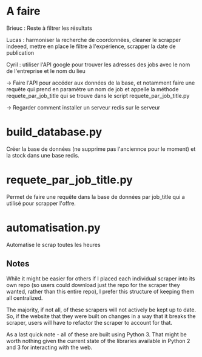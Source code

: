# A faire

Brieuc : Reste à filtrer les résultats

Lucas : harmoniser la recherche de coordonnées, cleaner le scrapper indeeed, mettre en place le filtre à l'expérience, scrapper la date de publication

Cyril : utiliser l'API google pour trouver les adresses des jobs avec le nom de l'entreprise et le nom du lieu

-> Faire l'API pour accéder aux données de la base, et notamment faire une requête qui prend en paramètre
   un nom de job et appelle la méthode requete_par_job_title qui se trouve dans le script requete_par_job_title.py

-> Regarder comment installer un serveur redis sur le serveur


# build_database.py

Créer la base de données (ne supprime pas l'anciennce pour le moment) et la stock
dans une base redis.

# requete_par_job_title.py

Permet de faire une requête dans la base de données par job_title qui a utilisé
pour scrapper l'offre.

# automatisation.py

Automatise le scrap toutes les heures 

## Notes

While it might be easier for others if I placed each individual scraper into 
its own repo (so users could download just the repo for the scraper they wanted, 
rather than this entire repo), I prefer this structure of keeping them all 
centralized. 

The majority, if not all, of these scrapers will not actively be kept up to 
date. So, if the website that they were built on changes in a way that it 
breaks the scraper, users will have to refactor the scraper to account for 
that. 

As a last quick note - all of these are built using Python 3. That might be
worth nothing given the current state of the libraries available in Python 
2 and 3 for interacting with the web.

 

